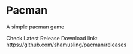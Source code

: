 
# Pacman

A simple pacman game


Check Latest Release
Download link:\
https://github.com/shamusling/pacman/releases

